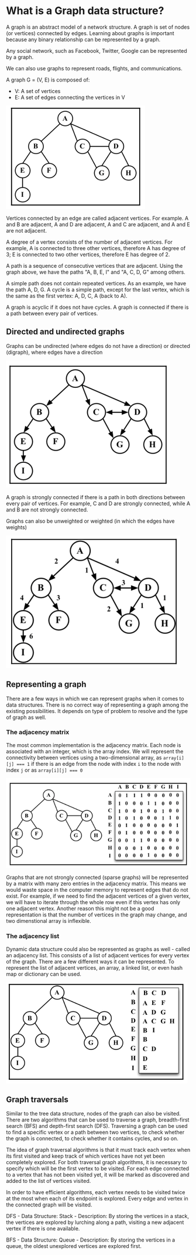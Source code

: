 # What is a Graph data structure? 
A graph is an abstract model of a network structure. A graph is set of nodes (or vertices) connected by edges. Learning about graphs is important because any binary relationship can be represented by a graph. 

Any social network, such as Facebook, Twitter, Google can be represented by a graph. 

We can also use graphs to represent roads, flights, and communications. 

A graph G = (V, E) is composed of:
- V: A set of vertices
- E: A set of edges connecting the vertices in V

![Graph](images/graph.png)

Vertices connected by an edge are called adjacent vertices. For example. A and B are adjacent, A and D are adjacent, A and C are adjacent, and A and E are not adjacent.

A degree of a vertex consists of the number of adjacent vertices. For example, A is connected to three other vertices, therefore A has degree of 3; E is connected to two other vertices, therefore E has degree of 2. 

A path is a sequence of consecutive vertices that are adjacent. Using the graph above, we have the paths "A, B, E, I" and "A, C, D, G" among others. 

A simple path does not contain repeated vertices. As an example, we have the path A, D, G. A cycle is a simple path, except for the last vertex, which is the same as the first vertex: A, D, C, A (back to A). 

A graph is acyclic if it does not have cycles. A graph is connected if there is a path between every pair of vertices. 

## Directed and undirected graphs
Graphs can be undirected (where edges do not have a direction) or directed (digraph), where edges have a direction

![Directed Graph](images/directed-graph.png)

A graph is strongly connected if there is a path in both directions between every pair of vertices. For example, C and D are strongly connected, while A and B are not strongly connected. 

Graphs can also be unweighted or weighted (in which the edges have weights)

![Weighted Graph](images/weighted-graph.png)

## Representing a graph
There are a few ways in which we can represent graphs when it comes to data structures. There is no correct way of representing a graph among the existing possibilities. It depends on type of problem to resolve and the type of graph as well. 

### The adjacency matrix
The most common implementation is the adjacency matrix. Each node is associated with an integer, which is the array index. We will represent the connectivity between vertices using a two-dimensional array, as `array[i][j] === 1` if there is an edge from the node with index `i` to the node with index `j` or as `array[i][j] === 0` 

![Adjacency Matrix](images/adjacency-matrix.png)

Graphs that are not strongly connected (sparse graphs) will be represented by a matrix with many zero entries in the adjacency matrix. This means we would waste space in the computer memory to represent edges that do not exist. For example, if we need to find the adjacent vertices of a given vertex, we will have to iterate through the whole row even if this vertex has only one adjacent vertex. Another reason this might not be a good representation is that the number of vertices in the graph may change, and two dimenstional array is inflexible. 

### The adjacency list
Dynamic data structure could also be represented as graphs as well - called an adjacency list. This consists of a list of adjacent vertices for every vertex of the graph. There are a few different ways it can be represented. To represent the list of adjacent vertices, an array, a linked list, or even hash map or dictionary can be used. 

![Adjacency List](images/adjacency-list.png)

## Graph traversals
Similar to the tree data structure, nodes of the graph can also be visited. There are two algorithms that can be used to traverse a graph, breadth-first search (BFS) and depth-first search (DFS). Traversing a graph can be used to find a specific vertex or a path between two vertices, to check whether the graph is connected, to check whether it contains cycles, and so on. 

The idea of graph traversal algorithms is that it must track each vertex when its first visited and keep track of which vertices have not yet been completely explored. For both traversal graph algorithms, it is necessary to specify which will be the first vertex to be visited. For each edge connected to a vertex that has not been visited yet, it will be marked as discovered and added to the list of vertices visited. 

In order to have efficient algorithms, each vertex needs to be visited twice at the most when each of its endpoint is explored. Every edge and vertex in the connected graph will be visited. 

DFS - Data Structure: Stack - Description: By storing the vertices in a stack, the vertices are explored by lurching along a path, visiting a new adjacent vertex if there is one available. 

BFS - Data Structure: Queue - Description: By storing the vertices in a queue, the oldest unexplored vertices are explored first.